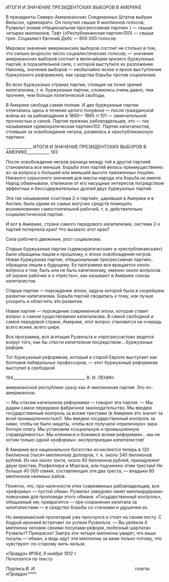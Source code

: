 ИТОГИ И ЗНАЧЕНИЕ ПРЕЗИДЕНТСКИХ ВЫБОРОВ В АМЕРИКЕ

В президенты Северо-Американских Соединенных Штатов выбран Вильсон, «демо­крат». Он получил свыше 6 миллионов голосов, Рузвельт (новая «Национальная про­грессивная партия» ) — свыше четырех миллионов, Тафт («Республиканская пар­тия»100) — свыше трех. Социалист Евгений Дебс — 800 000 голосов.

Мировое значение американских выборов состоит не столько в том, что сильно воз­росло число социалистических голосов; — значение американских выборов состоит в величайшем _кризисе буржуазных_ партий, в поразительной силе, с которой выступило их разложение. Наконец, значение выборов — необычайно ясное и яркое выступление _буржуазного реформизма,_ как средства борьбы против социализма.

Во _всех_ буржуазных странах партии, стоящие на точке зрения капитализма, т. е. буржуазные партии, сложились очень давно, тем прочнее, чем больше политической свободы.

В Америке свобода самая полная. И _две_ буржуазные партии отличались здесь в те­чение целого _полувека_ — после гражданской войны из-за рабовладения в 1860— 1865 гг.101 — замечательной прочностью и силой. Партия прежних рабовладельцев, это — так называемая «демократическая партия»102. Партия капиталистов, стоявшая за ос­вобождение негров, развилась в «республиканскую партию».

  

_____________ ИТОГИ И ЗНАЧЕНИЕ ПРЕЗИДЕНТСКИХ ВЫБОРОВ В АМЕРИКЕ___________ 193

После освобождения негров разница между той и другой партией становилась все меньше. Борьба этих партий велась преимущественно из-за вопроса о большей или меньшей высоте таможенных пошлин. Никакого _серьезного_ значения для массы народа эта борьба _не имела._ Народ обманывали, отвлекали от его насущных интересов посред­ством эффектных и бессодержательных _дуэлей_ двух буржуазных партий.

Эта так называемая «система 2-х партий», царившая в Америке и в Англии, была од­ним из самых могучих средств помешать возникновению самостоятельной рабочей, т. е. действительно социалистической партии.

И вот в Америке, стране самого передового капитализма, система 2-х партий потер­пела крах! Что вызвало этот крах?

Сила рабочего движения, рост социализма.

Старые буржуазные партии («демократическая» и «республиканская») были обра­щены лицом к прошлому, к эпохе освобождения негров. Новая буржуазная партия, «Национальная прогрессивная партия», обращена лицом к _будущему._ Ее программа вся вращается около вопроса о том, быть или не быть капитализму, именно около вопросов об охране рабочих и о «трестах», как называют в Америке союзы капиталистов.

Старые партии — порождение эпохи, задача которой была в скорейшем развитии капитализма. Борьба партий сводилась к тому, _как_ лучше ускорить и облегчить это раз­витие.

Новая партия — порождение современной эпохи, которая ставит вопрос о самом существовании капитализма. В самой свободной и самой передовой стране, Америке, этот вопрос становится на очередь всего яснее, всего шире.

Вся программа, вся агитация Рузвельта и «прогрессистов» ведется вокруг того, как бы _спасти капитализм_ посредством... _буржуазных реформ._

Тот буржуазный реформизм, который в старой Европе выступает как болтовня либе­ральных профессоров, — этот буржуазный реформизм выступил в свободной

  

194____________________________________ В. И. ЛЕНИН

американской республике сразу как 4-миллионная партия. Это по-американски.

— Мы спасем капитализм реформами — говорит эта партия. — Мы дадим самое пе­редовое фабричное законодательство. Мы введем государственный контроль за _всеми_ трестами (в Америке это значит за _всей_ промышленностью!). Мы введем государствен­ный контроль за ними, чтобы не было нищеты, чтобы все получали «приличную» зара­ботную плату. Мы установим «социальную и промышленную справедливость». Мы клянемся и божимся _всеми_ реформами... мы не хотим только _одной «реформы»: экс­проприации капиталистов!_

В Америке все национальное богатство исчисляется теперь в 120 биллионов (тысяч миллионов) долларов, т. е. около 240 биллионов рублей. Из них _около трети,_ около 80 биллионов рублей, принадлежит _двум_ трестам, Рокфеллера и Моргана, или подчинено этим трестам! Не больше 40 000 семей, составляющих эти два треста, — владыки 80 миллионов наемных рабов.

Понятно, что, при наличности этих современных рабовладельцев, все «реформы» — пустой обман. Рузвельт _заведомо_ нанят миллиардерами-ловкачами для проповеди этого обмана. «Государственный контроль», обещаемый им, превратится — при сохранении капитала за капиталистами — в средство борьбы со стачками и удушения их.

Но американский пролетарий уже проснулся и стоит на своем посту. С бодрой иро­нией встречает он успехи Рузвельта. — Вы увлекли 4 миллиона человек своими посу­лами реформ, любезный шарлатан Рузвельт? Прекрасно! Завтра эти четыре миллиона увидят, что ваши посулы — обман, а ведь идут эти миллионы за вами _только_ потому, что чувствуют: по-старому жить _нельзя._

_«Правда» №164, 9 ноября 1912 г.                                                            Печатается по тексту_

_Подпись:В. И._                                                                                _газеты «Правда»**_**